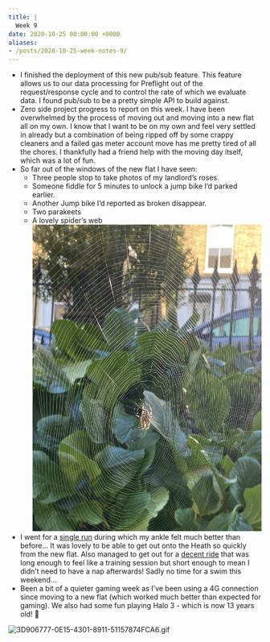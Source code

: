 ```yaml
---
title: |
  Week 9
date: 2020-10-25 00:00:00 +0000
aliases:
- /posts/2020-10-25-week-notes-9/
---
```


- I finished the deployment of this new pub/sub feature. This feature allows us to our data processing for Preflight out of the request/response cycle and to control the rate of which we evaluate data. I found pub/sub to be a pretty simple API to build against.
- Zero side project progress to report on this week. I have been overwhelmed by the process of moving out and moving into a new flat all on my own. I know that I want to be on my own and feel very settled in already but a combination of being ripped off by some crappy cleaners and a failed gas meter account move has me pretty tired of all the chores. I thankfully had a friend help with the moving day itself, which was a lot of fun.
- So far out of the windows of the new flat I have seen:
    - Three people stop to take photos of my landlord’s roses.
    - Someone fiddle for 5 minutes to unlock a jump bike I’d parked earlier.
    - Another Jump bike I’d reported as broken disappear.
    - Two parakeets
    - A lovely spider’s web
        ![210C5A08-468E-4388-8B29-F053712ABA2F.jpeg](210C5A08-468E-4388-8B29-F053712ABA2F.jpeg)
- I went for a [single run](https://www.strava.com/activities/4227461397) during which my ankle felt much better than before... It was lovely to be able to get out onto the Heath so quickly from the new flat. Also managed to get out for a [decent ride](https://www.strava.com/activities/4236333297) that was long enough to feel like a training session but short enough to mean I didn’t need to have a nap afterwards! Sadly no time for a swim this weekend...
- Been a bit of a quieter gaming week as I’ve been using a 4G connection since moving to a new flat (which worked much better than expected for gaming). We also had some fun playing Halo 3 - which is now 13 years old! 👴

![3D906777-0E15-4301-8911-51157874FCA6.gif](3D906777-0E15-4301-8911-51157874FCA6.gif)
